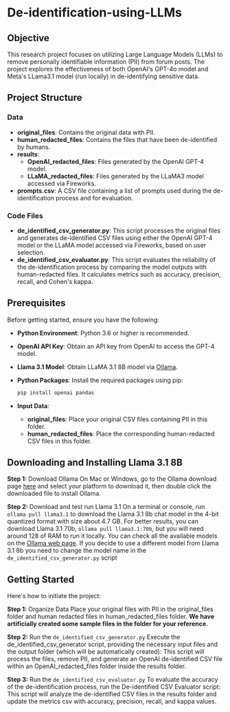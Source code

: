 # De-identification-using-LLMs

## Objective

This research project focuses on utilizing Large Language Models (LLMs) to remove personally identifiable information (PII) from forum posts. The project explores the effectiveness of both OpenAI's GPT-4o model and Meta's LLama3.1 model (run locally) in de-identifying sensitive data.

## Project Structure

### Data

- **original_files**: Contains the original data with PII.
- **human_redacted_files**: Contains the files that have been de-identified by humans.
- **results**:
  - **OpenAI_redacted_files**: Files generated by the OpenAI GPT-4 model.
  - **LLaMA_redacted_files**: Files generated by the LLaMA3 model accessed via Fireworks.
- **prompts.csv**: A CSV file containing a list of prompts used during the de-identification process and for evaluation.

### Code Files

- **de_identified_csv_generator.py**: This script processes the original files and generates de-identified CSV files using either the OpenAI GPT-4 model or the LLaMA model accessed via Fireworks, based on user selection.
- **de_identified_csv_evaluator.py**: This script evaluates the reliability of the de-identification process by comparing the model outputs with human-redacted files. It calculates metrics such as accuracy, precision, recall, and Cohen's kappa.

## Prerequisites

Before getting started, ensure you have the following:

- **Python Environment**: Python 3.6 or higher is recommended.
- **OpenAI API Key**: Obtain an API key from OpenAI to access the GPT-4 model.
- **Llama 3.1 Model**: Obtain LLaMA 3.1 8B model via [Ollama](https://ollama.com/download).
- **Python Packages**: Install the required packages using pip:

  ```bash
  pip install openai pandas
  ```

- **Input Data**:
  - **original_files**: Place your original CSV files containing PII in this folder.
  - **human_redacted_files**: Place the corresponding human-redacted CSV files in this folder.

## Downloading and Installing Llama 3.1 8B
**Step 1:** Download Ollama
On Mac or Windows, go to the Ollama download page [here](https://ollama.com/download) and select your platform to download it, then double click the downloaded file to install Ollama.

**Step 2:** Download and test run Llama 3.1
On a terminal or console, run ```ollama pull llama3.1``` to download the Llama 3.1 8b chat model in the 4-bit quantized format with size about 4.7 GB. For better results, you can download Llama 3.1 70b, ```ollama pull llama3.1:70b```, but you will need around 128 of RAM to run it locally. You can check all the available models on the [Ollama web page](https://ollama.com/search). If you decide to use a different model from Llama 3.1 8b you need to change the model name in the `de_identified_csv_generator.py` script

## Getting Started

Here's how to initiate the project:

**Step 1:** Organize Data
Place your original files with PII in the original_files folder and human redacted files in human_redacted_files folder. **We have artificially created some sample files in the folder for your reference.**

**Step 2:** Run the `de_identified_csv_generator.py`
Execute the de_identified_csv_generator script, providing the necessary input files and the output folder (which will be automatically created):
This script will process the files, remove PII, and generate an OpenAI de-identified CSV file within an OpenAI_redacted_files folder inside the results folder.

**Step 3:** Run the `de_identified_csv_evaluator.py`
To evaluate the accuracy of the de-identification process, run the De-identified CSV Evaluator script:
This script will analyze the de-identified CSV files in the results folder and update the metrics csv with accuracy, precision, recall, and kappa values. 


